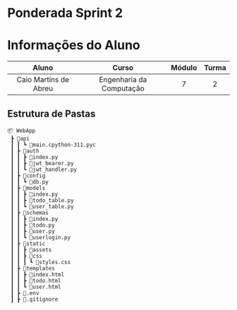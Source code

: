 # Ponderada Sprint 2

# Informações do Aluno  
Aluno | Curso | Módulo | Turma
:---: | :---: | :---: | :---:
Caio Martins de Abreu | Engenharia da Computação | 7 | 2

## Estrutura de Pastas
```
📦 WebApp
 ┣ 📂api
 ┃ ┃ ┗ 📜main.cpython-311.pyc
 ┃ ┣ 📂auth
 ┃ ┃ ┣ 📜index.py
 ┃ ┃ ┣ 📜jwt_bearer.py
 ┃ ┃ ┗ 📜jwt_handler.py
 ┃ ┣ 📂config
 ┃ ┃ ┗ 📜db.py
 ┃ ┣ 📂models
 ┃ ┃ ┣ 📜index.py
 ┃ ┃ ┣ 📜todo_table.py
 ┃ ┃ ┗ 📜user_table.py
 ┃ ┣ 📂schemas
 ┃ ┃ ┣ 📜index.py
 ┃ ┃ ┣ 📜todo.py
 ┃ ┃ ┣ 📜user.py
 ┃ ┃ ┗ 📜userlogin.py
 ┃ ┣ 📂static
 ┃ ┃ ┣ 📂assets
 ┃ ┃ ┣ 📂css
 ┃ ┃ ┃ ┗ 📜styles.css
 ┃ ┣ 📂templates
 ┃ ┃ ┣ 📜index.html
 ┃ ┃ ┣ 📜todo.html
 ┃ ┃ ┗ 📜user.html
 ┃ ┣ 📜.env
 ┃ ┣ 📜.gitignore
 ┃ ┣ 📜Dockerfile
 ┃ ┣ 📜main.py
 ┃ ┗ 📜requirements.txt
 ┣ 📂database
 ┃ ┣ 📜Dockerfile
 ┃ ┗ 📜init.sql
 ┣ 📜READEME.md
 ┗ 📜docker-compose.yml
```

## Explicação do Projeto
A atividade atesta a capacidade do aluno de lidar com múltiplos containers e criar uma aplicação web simples que contenha um CRUD de usuários e um CRUD de tarefas. O projeto foi realizado utilizando Python, o framework FastAPI e o template engine Jinja2 para servir os arquivos estáticos. O banco de dados utilizado foi o MySQL. 

## Como Rodar o Projeto
### Localmente
Fazendo a build da imagem contida arquivo Dockerfile, o projeto pode ser executado com o seguinte comando em um terminal de sua preferência, desde que na raíz do projeto:
```
docker compose up -d --build
```
Após isso, projeto pode ser acessado em **[localhost](http://localhost:5000)**.

> [!NOTE]  
> As imagens utilizadas podem ser acessadas nos dockerhub nos links **[database](https://hub.docker.com/r/cmtabr/db)** e **[api](https://hub.docker.com/r/cmtabr/api)**

> [!WARNING]
> Tive alguns problemas com o banco de dados, backend sempre iniciando previamente, desta forma a tag restart foi enderaçada como always para reiniciar a aplicação até que o banco tenha sido construído.
